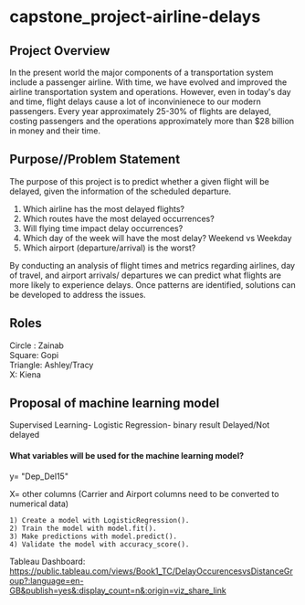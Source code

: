 # capstone_project-airline-delays
## Project Overview
In the present world the major components of a transportation system include a passenger airline. With time, we have evolved and improved the airline transportation system and operations. However, even in today's day and time, flight delays cause a lot of inconvinienece to our modern passengers. Every year approximately 25-30% of flights are delayed, costing passengers and the operations approximately more than $28 billion in money and their time.

## Purpose//Problem Statement
The purpose of this project is to predict whether a given flight will be delayed, given the information of the scheduled departure.
1. Which airline has the most delayed flights?
2. Which routes have the most delayed occurrences?
3. Will flying time impact delay occurrences?
4. Which day of the week will have the most delay? Weekend vs Weekday
5. Which airport (departure/arrival) is the worst?

By conducting an analysis of flight times and metrics regarding airlines, day of travel, and airport arrivals/ departures we can predict what flights are more likely to experience delays. Once patterns are identified, solutions can be developed to address the issues.

## Roles
Circle : Zainab <br>
Square: Gopi <br>
Triangle: Ashley/Tracy <br>
X: Kiena <br>

## Proposal of machine learning model
Supervised Learning- Logistic Regression- binary result Delayed/Not delayed

#### What variables will be used for the machine learning model?

  y= "Dep_Del15"

  X= other columns (Carrier and Airport columns need to be converted to numerical data)

    1) Create a model with LogisticRegression().
    2) Train the model with model.fit().
    3) Make predictions with model.predict().
    4) Validate the model with accuracy_score().

 
Tableau Dashboard:
https://public.tableau.com/views/Book1_TC/DelayOccurencesvsDistanceGroup?:language=en-GB&publish=yes&:display_count=n&:origin=viz_share_link
